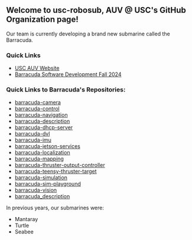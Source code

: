 ## Welcome to usc-robosub, AUV @ USC's GitHub Organization page!

Our team is currently developing a brand new submarine called the Barracuda.

### Quick Links
- [USC AUV Website](https://usc-robosub.github.io/)
- [Barracuda Software Development Fall 2024](https://github.com/orgs/usc-robosub/projects/1)

### Quick Links to Barracuda's Repositories:
- [barracuda-camera](https://github.com/usc-robosub/barracuda-camera)
- [barracuda-control](https://github.com/usc-robosub/barracuda-control)
- [barracuda-navigation](https://github.com/usc-robosub/barracuda-navigation)
- [barracuda-description](https://github.com/usc-robosub/barracuda-description)
- [barracuda-dhcp-server](https://github.com/usc-robosub/barracuda-dhcp-server)
- [barracuda-dvl](https://github.com/usc-robosub/barracuda-dvl)
- [barracuda-imu](https://github.com/usc-robosub/barracuda-imu)
- [barracuda-jetson-services](https://github.com/usc-robosub/barracuda-jetson-services)
- [barracuda-localization](https://github.com/usc-robosub/barracuda-localization)
- [barracuda-mapping](https://github.com/usc-robosub/barracuda-mapping)
- [barracuda-thruster-output-controller](https://github.com/usc-robosub/barracuda-thruster-output-controller)
- [barracuda-teensy-thruster-target](https://github.com/usc-robosub/barracuda-teensy-thruster-target)
- [barracuda-simulation](https://github.com/usc-robosub/barracuda-simulation)
- [barracuda-sim-playground](https://github.com/usc-robosub/barracuda-sim-playground)
- [barracuda-vision](https://github.com/usc-robosub/barracuda-vision)
- [barracuda_description](https://github.com/usc-robosub/barracuda_description)

In previous years, our submarines were:
- Mantaray
- Turtle
- Seabee

